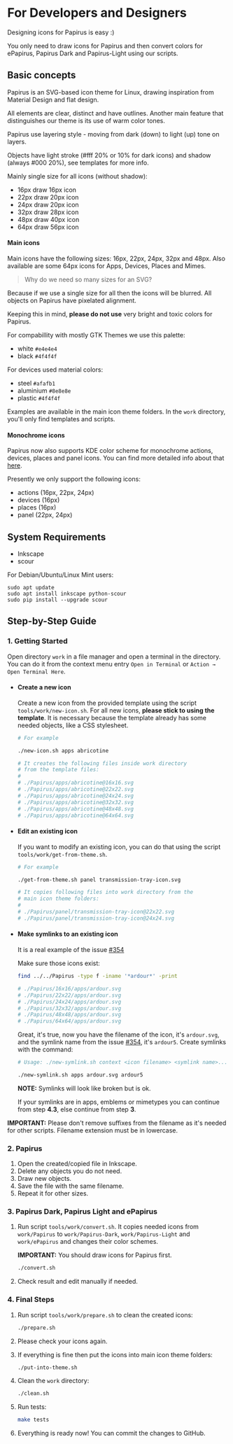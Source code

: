 # For Developers and Designers

Designing icons for Papirus is easy :)

You only need to draw icons for Papirus and then convert colors for ePapirus, Papirus Dark and Papirus-Light using our scripts.

## Basic concepts

Papirus is an SVG-based icon theme for Linux, drawing inspiration from Material Design and flat design.

All elements are clear, distinct and have outlines. Another main feature that distinguishes our theme is its use of warm color tones.

Papirus use layering style - moving from dark (down) to light (up) tone on layers.

Objects have light stroke (#fff 20% or 10% for dark icons) and shadow (always #000 20%), see templates for more info.

Mainly single size for all icons (without shadow):

- 16px draw 16px icon
- 22px draw 20px icon
- 24px draw 20px icon
- 32px draw 28px icon
- 48px draw 40px icon
- 64px draw 56px icon

#### Main icons

Main icons have the following sizes: 16px, 22px, 24px, 32px and 48px. Also available are some 64px icons for Apps, Devices, Places and Mimes.

> Why do we need so many sizes for an SVG?

Because if we use a single size for all then the icons will be blurred. All objects on Papirus have pixelated alignment.

Keeping this in mind, **please do not use** very bright and toxic colors for Papirus.

For compabillity with mostly GTK Themes we use this palette:

- white `#e4e4e4`
- black `#4f4f4f`

For devices used material colors:

- steel `#afafb1`
- aluminium `#8e8e8e`
- plastic `#4f4f4f`

Examples are available in the main icon theme folders. In the `work` directory, you'll only find templates and scripts.

#### Monochrome icons

Papirus now also supports KDE color scheme for monochrome actions, devices, places and panel icons. You can find more detailed info about that [here](https://techbase.kde.org/Development/Tutorials/Plasma5/ThemeDetails#Colors).

Presently we only support the following icons:

- actions (16px, 22px, 24px)
- devices (16px)
- places (16px)
- panel (22px, 24px)

## System Requirements

- Inkscape
- scour

For Debian/Ubuntu/Linux Mint users:

```
sudo apt update
sudo apt install inkscape python-scour
sudo pip install --upgrade scour
```

## Step-by-Step Guide

### 1. Getting Started

Open directory `work` in a file manager and open a terminal in the directory. You can do it from the context menu entry `Open in Terminal` or `Action → Open Terminal Here`.

- #### Create a new icon

    Create a new icon from the provided template using the script `tools/work/new-icon.sh`. For all new icons, **please stick to using the template**. It is necessary because the template already has some needed objects, like a CSS stylesheet.

    ```sh
    # For example

    ./new-icon.sh apps abricotine

    # It creates the following files inside work directory
    # from the template files:
    #
    # ./Papirus/apps/abricotine@16x16.svg
    # ./Papirus/apps/abricotine@22x22.svg
    # ./Papirus/apps/abricotine@24x24.svg
    # ./Papirus/apps/abricotine@32x32.svg
    # ./Papirus/apps/abricotine@48x48.svg
    # ./Papirus/apps/abricotine@64x64.svg
    ```

- #### Edit an existing icon

    If you want to modify an existing icon, you can do that using the script `tools/work/get-from-theme.sh`.

    ```sh
    # For example

    ./get-from-theme.sh panel transmission-tray-icon.svg

    # It copies following files into work directory from the
    # main icon theme folders:
    #
    # ./Papirus/panel/transmission-tray-icon@22x22.svg
    # ./Papirus/panel/transmission-tray-icon@24x24.svg
    ```

- #### Make symlinks to an existing icon

    It is a real example of the issue [#354](https://github.com/PapirusDevelopmentTeam/papirus-icon-theme/issues/354)

    Make sure those icons exist:

    ```sh
    find ../../Papirus -type f -iname '*ardour*' -print

    # ./Papirus/16x16/apps/ardour.svg
    # ./Papirus/22x22/apps/ardour.svg
    # ./Papirus/24x24/apps/ardour.svg
    # ./Papirus/32x32/apps/ardour.svg
    # ./Papirus/48x48/apps/ardour.svg
    # ./Papirus/64x64/apps/ardour.svg
    ```

    Great, it's true, now you have the filename of the icon, it's `ardour.svg`, and the symlink name from the issue [#354](https://github.com/PapirusDevelopmentTeam/papirus-icon-theme/issues/354), it's `ardour5`. Create symlinks with the command:

    ```sh
    # Usage: ./new-symlink.sh context <icon filename> <symlink name>...

    ./new-symlink.sh apps ardour.svg ardour5
    ```

    **NOTE:** Symlinks will look like broken but is ok.

    If your symlinks are in apps, emblems or mimetypes you can continue from step **4.3**, else continue from step **3**.

**IMPORTANT:** Please don't remove suffixes from the filename as it's needed for other scripts. Filename extension must be in lowercase.

### 2. Papirus

1. Open the created/copied file in Inkscape.
2. Delete any objects you do not need.
3. Draw new objects.
4. Save the file with the same filename.
5. Repeat it for other sizes.

### 3. Papirus Dark, Papirus Light and ePapirus

1. Run script `tools/work/convert.sh`. It copies needed icons from `work/Papirus` to `work/Papirus-Dark`, `work/Papirus-Light` and `work/ePapirus` and changes their color schemes.

    **IMPORTANT:** You should draw icons for Papirus first.

    ```sh
    ./convert.sh
    ```

2. Check result and edit manually if needed.

### 4. Final Steps

1. Run script `tools/work/prepare.sh` to clean the created icons:

    ```sh
    ./prepare.sh
    ```

2. Please check your icons again.
3. If everything is fine then put the icons into main icon theme folders:

    ```sh
    ./put-into-theme.sh
    ```

4. Clean the `work` directory:

    ```sh
    ./clean.sh
    ```

5. Run tests:

    ```sh
    make tests
    ```

6. Everything is ready now! You can commit the changes to GitHub.
